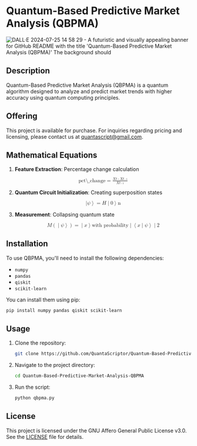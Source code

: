 # Quantum-Based Predictive Market Analysis (QBPMA)
![DALL·E 2024-07-25 14 58 29 - A futuristic and visually appealing banner for GitHub README with the title 'Quantum-Based Predictive Market Analysis (QBPMA)'  The background should ](https://github.com/user-attachments/assets/7e354621-f6f7-44ea-a7b3-aaf39b2ddef0)

## Description
Quantum-Based Predictive Market Analysis (QBPMA) is a quantum algorithm designed to analyze and predict market trends with higher accuracy using quantum computing principles.

## Offering
This project is available for purchase. For inquiries regarding pricing and licensing, please contact us at [quantascript@gmail.com](mailto:quantascript@gmail.com).

## Mathematical Equations

1. **Feature Extraction**: Percentage change calculation

   <p align="center">
   <math xmlns="http://www.w3.org/1998/Math/MathML">
     <mrow>
       <mi>pct\_change</mi>
       <mo>=</mo>
       <mfrac>
         <mrow>
           <mi>X</mi>
           <msub>
             <mi>t</mi>
           </msub>
           <mo>-</mo>
           <mi>X</mi>
           <msub>
             <mi>t</mi>
             <mo>-</mo>
             <mn>1</mn>
           </msub>
         </mrow>
         <mrow>
           <mi>X</mi>
           <msub>
             <mi>t</mi>
             <mo>-</mo>
             <mn>1</mn>
           </msub>
         </mrow>
       </mfrac>
     </mrow>
   </math>
   </p>

2. **Quantum Circuit Initialization**: Creating superposition states

   <p align="center">
   <math xmlns="http://www.w3.org/1998/Math/MathML">
     <mrow>
       <mo>|</mo>
       <mi>ψ</mi>
       <mo>⟩</mo>
       <mo>=</mo>
       <mi>H</mi>
       <mo>|</mo>
       <mn>0</mn>
       <mo>⟩</mo>
       <msup>
         <mn>n</mn>
       </msup>
     </mrow>
   </math>
   </p>

3. **Measurement**: Collapsing quantum state

   <p align="center">
   <math xmlns="http://www.w3.org/1998/Math/MathML">
     <mrow>
       <mi>M</mi>
       <mo>(</mo>
       <mo>|</mo>
       <mi>ψ</mi>
       <mo>⟩</mo>
       <mo>)</mo>
       <mo>=</mo>
       <mo>|</mo>
       <mi>x</mi>
       <mo>⟩</mo>
       <mtext> with probability </mtext>
       <mo>|</mo>
       <mo>⟨</mo>
       <mi>x</mi>
       <mo>|</mo>
       <mi>ψ</mi>
       <mo>⟩</mo>
       <mo>|</mo>
       <msup>
         <mn>2</mn>
       </msup>
     </mrow>
   </math>
   </p>
## Installation
To use QBPMA, you'll need to install the following dependencies:
- `numpy`
- `pandas`
- `qiskit`
- `scikit-learn`

You can install them using pip:
```bash
pip install numpy pandas qiskit scikit-learn
```

## Usage
1. Clone the repository:
   ```bash
   git clone https://github.com/QuantaScriptor/Quantum-Based-Predictive-Market-Analysis-QBPMA.git
   ```
2. Navigate to the project directory:
   ```bash
   cd Quantum-Based-Predictive-Market-Analysis-QBPMA
   ```
3. Run the script:
   ```bash
   python qbpma.py
   ```

## License
This project is licensed under the GNU Affero General Public License v3.0. See the [LICENSE](LICENSE) file for details.
